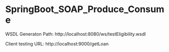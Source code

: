 # SpringBoot_SOAP_Produce_Consume

WSDL Generaton Path:
http://localhost:8080/ws/testEligibility.wsdl

Client testing URL:
http://localhost:9000/getLoan
